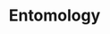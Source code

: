 ---
title: Entomology
crosslinks:
- whatsthisbug
- autotldr
- u_imguralbumbot
- youtubefactsbot
- etymology
- antkeeping
- MassdropBot
- AskReddit
- livven
- Pareidolia
- gardening
- insects_ja
- anti_gif_bot
- flobots
- ImagesOfAustralia
- misleadingthumbnails
- youtubot
- ants
- Taxidermy
- somethingimade
---